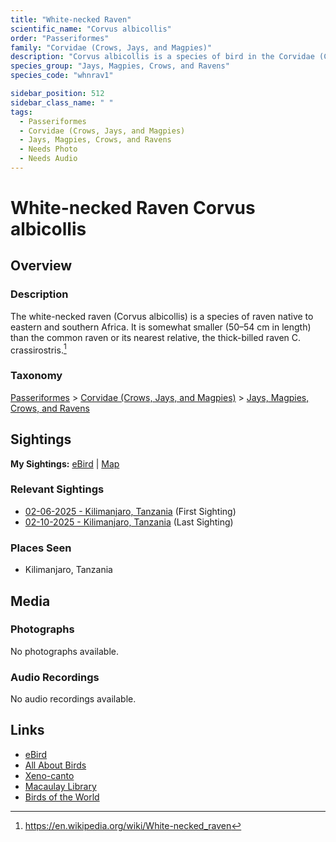 ```yaml
---
title: "White-necked Raven"
scientific_name: "Corvus albicollis"
order: "Passeriformes"
family: "Corvidae (Crows, Jays, and Magpies)"
description: "Corvus albicollis is a species of bird in the Corvidae (Crows, Jays, and Magpies) family. It has been observed 3 times."
species_group: "Jays, Magpies, Crows, and Ravens"
species_code: "whnrav1"

sidebar_position: 512
sidebar_class_name: " "
tags: 
  - Passeriformes
  - Corvidae (Crows, Jays, and Magpies)
  - Jays, Magpies, Crows, and Ravens
  - Needs Photo
  - Needs Audio
---
```


# White-necked Raven <span className='sci_name'>Corvus albicollis</span>

## Overview

### Description
The white-necked raven (Corvus albicollis) is a species of raven native to eastern and southern Africa. It is somewhat smaller (50–54 cm in length) than the common raven or its nearest relative, the thick-billed raven C. crassirostris.[^1]

[^1]: https://en.wikipedia.org/wiki/White-necked_raven

### Taxonomy
[Passeriformes](/tags/passeriformes) > [Corvidae (Crows, Jays, and Magpies)](/tags/corvidae-crows-jays-and-magpies) > [Jays, Magpies, Crows, and Ravens](/tags/jays-magpies-crows-and-ravens)


## Sightings

**My Sightings:** [eBird](https://ebird.org/lifelist?r=world&time=life&spp=whnrav1) | [Map](/map?species_code=whnrav1)

### Relevant Sightings

* [02-06-2025 - Kilimanjaro, Tanzania](https://ebird.org/checklist/S216483273) (First Sighting)
* [02-10-2025 - Kilimanjaro, Tanzania](https://ebird.org/checklist/S216379768) (Last Sighting)

### Places Seen

* Kilimanjaro, Tanzania



## Media
### Photographs
No photographs available.

### Audio Recordings
No audio recordings available.

## Links
* [eBird](https://ebird.org/species/whnrav1) 
* [All About Birds](https://www.allaboutbirds.org/guide/whnrav1) 
* [Xeno-canto](https://www.xeno-canto.org/species/corvus-albicollis) 
* [Macaulay Library](https://search.macaulaylibrary.org/catalog?taxonCode=whnrav1&sort=rating_rank_desc)
* [Birds of the World](https://birdsoftheworld.org/bow/species/whnrav1)
